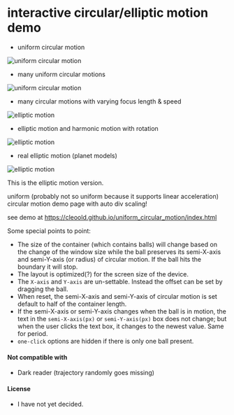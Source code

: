 # interactive circular/elliptic motion demo

* uniform circular motion

![uniform circular motion](https://cleoold.com/wp-content/uploads/2019/08/ffawvv.gif)

* many uniform circular motions

![uniform circular motion](https://cleoold.com/wp-content/uploads/2019/08/gsgeef.gif)

* many circular motions with varying focus length & speed

![elliptic motion](https://cleoold.com/wp-content/uploads/2019/08/dadasdsa.gif)

* elliptic motion and harmonic motion with rotation

![elliptic motion](https://cleoold.com/wp-content/uploads/2019/08/dawbsd.gif)

* real elliptic motion (planet models)

![elliptic motion](https://cleoold.com/wp-content/uploads/2019/08/dafwwg.gif)

This is the elliptic motion version.

uniform (probably not so uniform because it supports linear acceleration) circular motion demo page with auto div scaling!

see demo at https://cleoold.github.io/uniform_circular_motion/index.html

Some special points to point:

* The size of the container (which contains balls) will change based on the change of the window size while the ball preserves its semi-X-axis and semi-Y-axis (or radius) of circular motion. If the ball hits the boundary it will stop.
* The layout is optimized(?) for the screen size of the device.
* The `X-axis` and `Y-axis` are un-settable. Instead the offset can be set by dragging the ball.
* When reset, the semi-X-axis and semi-Y-axis of circular motion is set default to half of the container length.
* If the semi-X-axis or semi-Y-axis changes when the ball is in motion, the text in the `semi-X-axis(px)` or `semi-Y-axis(px)` box does not change; but when the user clicks the text box, it changes to the newest value. Same for period.
* `one-click` options are hidden if there is only one ball present.

#### Not compatible with
* Dark reader (trajectory randomly goes missing)

#### License
* I have not yet decided.